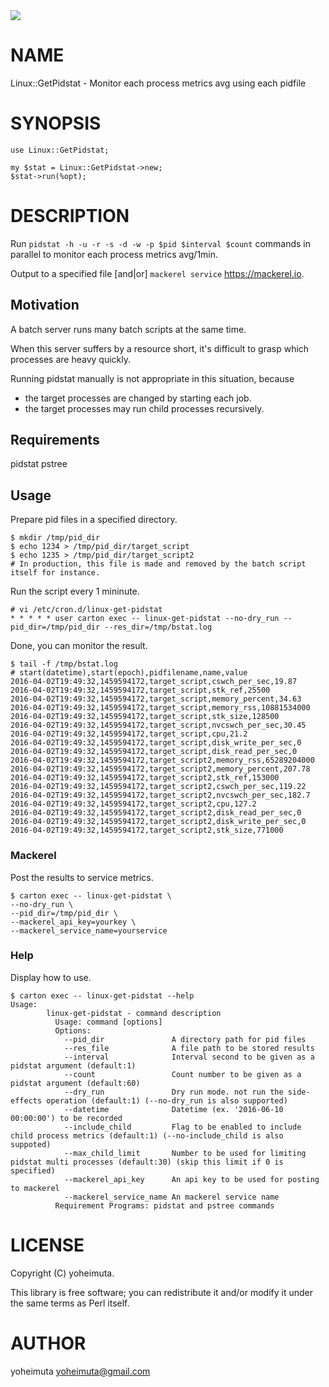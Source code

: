 <div>
    <a href="https://travis-ci.org/yoheimuta/Linux-GetPidstat"><img src="https://travis-ci.org/yoheimuta/Linux-GetPidstat.svg?branch=master"></a>
</div>

# NAME

Linux::GetPidstat - Monitor each process metrics avg using each pidfile

# SYNOPSIS

    use Linux::GetPidstat;

    my $stat = Linux::GetPidstat->new;
    $stat->run(%opt);

# DESCRIPTION

Run `pidstat -h -u -r -s -d -w -p $pid $interval $count` commands in parallel to monitor each process metrics avg/1min.

Output to a specified file \[and|or\] `mackerel service` https://mackerel.io.

## Motivation

A batch server runs many batch scripts at the same time.

When this server suffers by a resource short, it's difficult to grasp which processes are heavy quickly.

Running pidstat manually is not appropriate in this situation, because

- the target processes are changed by starting each job.
- the target processes may run child processes recursively.

## Requirements

pidstat
pstree

## Usage

Prepare pid files in a specified directory.

    $ mkdir /tmp/pid_dir
    $ echo 1234 > /tmp/pid_dir/target_script
    $ echo 1235 > /tmp/pid_dir/target_script2
    # In production, this file is made and removed by the batch script itself for instance.

Run the script every 1 mininute.

    # vi /etc/cron.d/linux-get-pidstat
    * * * * * user carton exec -- linux-get-pidstat --no-dry_run --pid_dir=/tmp/pid_dir --res_dir=/tmp/bstat.log

Done, you can monitor the result.

    $ tail -f /tmp/bstat.log
    # start(datetime),start(epoch),pidfilename,name,value
    2016-04-02T19:49:32,1459594172,target_script,cswch_per_sec,19.87
    2016-04-02T19:49:32,1459594172,target_script,stk_ref,25500
    2016-04-02T19:49:32,1459594172,target_script,memory_percent,34.63
    2016-04-02T19:49:32,1459594172,target_script,memory_rss,10881534000
    2016-04-02T19:49:32,1459594172,target_script,stk_size,128500
    2016-04-02T19:49:32,1459594172,target_script,nvcswch_per_sec,30.45
    2016-04-02T19:49:32,1459594172,target_script,cpu,21.2
    2016-04-02T19:49:32,1459594172,target_script,disk_write_per_sec,0
    2016-04-02T19:49:32,1459594172,target_script,disk_read_per_sec,0
    2016-04-02T19:49:32,1459594172,target_script2,memory_rss,65289204000
    2016-04-02T19:49:32,1459594172,target_script2,memory_percent,207.78
    2016-04-02T19:49:32,1459594172,target_script2,stk_ref,153000
    2016-04-02T19:49:32,1459594172,target_script2,cswch_per_sec,119.22
    2016-04-02T19:49:32,1459594172,target_script2,nvcswch_per_sec,182.7
    2016-04-02T19:49:32,1459594172,target_script2,cpu,127.2
    2016-04-02T19:49:32,1459594172,target_script2,disk_read_per_sec,0
    2016-04-02T19:49:32,1459594172,target_script2,disk_write_per_sec,0
    2016-04-02T19:49:32,1459594172,target_script2,stk_size,771000

### Mackerel

Post the results to service metrics.

    $ carton exec -- linux-get-pidstat \
    --no-dry_run \
    --pid_dir=/tmp/pid_dir \
    --mackerel_api_key=yourkey \
    --mackerel_service_name=yourservice

### Help

Display how to use.

    $ carton exec -- linux-get-pidstat --help
    Usage:
            linux-get-pidstat - command description
              Usage: command [options]
              Options:
                --pid_dir               A directory path for pid files
                --res_file              A file path to be stored results
                --interval              Interval second to be given as a pidstat argument (default:1)
                --count                 Count number to be given as a pidstat argument (default:60)
                --dry_run               Dry run mode. not run the side-effects operation (default:1) (--no-dry_run is also supported)
                --datetime              Datetime (ex. '2016-06-10 00:00:00') to be recorded
                --include_child         Flag to be enabled to include child process metrics (default:1) (--no-include_child is also suppoted)
                --max_child_limit       Number to be used for limiting pidstat multi processes (default:30) (skip this limit if 0 is specified)
                --mackerel_api_key      An api key to be used for posting to mackerel
                --mackerel_service_name An mackerel service name
              Requirement Programs: pidstat and pstree commands

# LICENSE

Copyright (C) yoheimuta.

This library is free software; you can redistribute it and/or modify
it under the same terms as Perl itself.

# AUTHOR

yoheimuta <yoheimuta@gmail.com>

